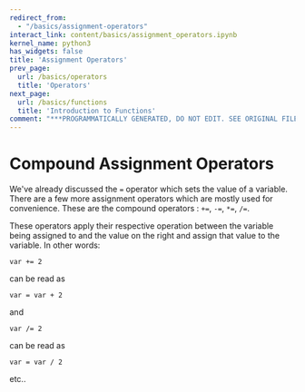 ```yaml
---
redirect_from:
  - "/basics/assignment-operators"
interact_link: content/basics/assignment_operators.ipynb
kernel_name: python3
has_widgets: false
title: 'Assignment Operators'
prev_page:
  url: /basics/operators
  title: 'Operators'
next_page:
  url: /basics/functions
  title: 'Introduction to Functions'
comment: "***PROGRAMMATICALLY GENERATED, DO NOT EDIT. SEE ORIGINAL FILES IN /content***"
---
```

# Compound Assignment Operators

We've already discussed the `=` operator which sets the value of a variable. There are a few more assignment operators which are mostly used for convenience. These are the compound operators : `+=`, `-=`, `*=`, `/=`. 

These operators apply their respective operation between the variable being assigned to and the value on the right and assign that value to the variable. In other words:
```
var += 2
```
can be read as 
```
var = var + 2
```

and
```
var /= 2
```
can be read as
```
var = var / 2
```

etc..

